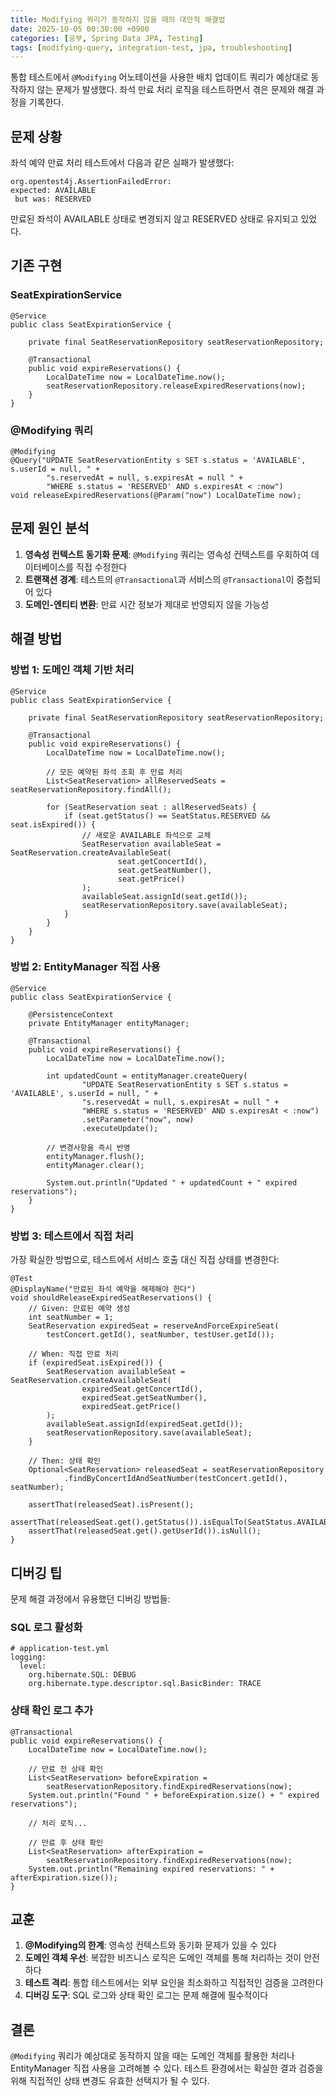 ```yaml
---
title: Modifying 쿼리가 동작하지 않을 때의 대안적 해결법
date: 2025-10-05 00:30:00 +0900
categories: [공부, Spring Data JPA, Testing]
tags: [modifying-query, integration-test, jpa, troubleshooting]
---
```


통합 테스트에서 `@Modifying` 어노테이션을 사용한 배치 업데이트 쿼리가 예상대로 동작하지 않는 문제가 발생했다. 좌석 만료 처리 로직을 테스트하면서 겪은 문제와 해결 과정을 기록한다.

## 문제 상황

좌석 예약 만료 처리 테스트에서 다음과 같은 실패가 발생했다:

```
org.opentest4j.AssertionFailedError: 
expected: AVAILABLE
 but was: RESERVED
```

만료된 좌석이 AVAILABLE 상태로 변경되지 않고 RESERVED 상태로 유지되고 있었다.

## 기존 구현

### SeatExpirationService

```
@Service
public class SeatExpirationService {

    private final SeatReservationRepository seatReservationRepository;

    @Transactional
    public void expireReservations() {
        LocalDateTime now = LocalDateTime.now();
        seatReservationRepository.releaseExpiredReservations(now);
    }
}
```

### @Modifying 쿼리

```
@Modifying
@Query("UPDATE SeatReservationEntity s SET s.status = 'AVAILABLE', s.userId = null, " +
        "s.reservedAt = null, s.expiresAt = null " +
        "WHERE s.status = 'RESERVED' AND s.expiresAt < :now")
void releaseExpiredReservations(@Param("now") LocalDateTime now);
```

## 문제 원인 분석

1. **영속성 컨텍스트 동기화 문제**: `@Modifying` 쿼리는 영속성 컨텍스트를 우회하여 데이터베이스를 직접 수정한다
2. **트랜잭션 경계**: 테스트의 `@Transactional`과 서비스의 `@Transactional`이 중첩되어 있다
3. **도메인-엔티티 변환**: 만료 시간 정보가 제대로 반영되지 않을 가능성

## 해결 방법

### 방법 1: 도메인 객체 기반 처리

```
@Service
public class SeatExpirationService {

    private final SeatReservationRepository seatReservationRepository;

    @Transactional
    public void expireReservations() {
        LocalDateTime now = LocalDateTime.now();
        
        // 모든 예약된 좌석 조회 후 만료 처리
        List<SeatReservation> allReservedSeats = seatReservationRepository.findAll();
        
        for (SeatReservation seat : allReservedSeats) {
            if (seat.getStatus() == SeatStatus.RESERVED && seat.isExpired()) {
                // 새로운 AVAILABLE 좌석으로 교체
                SeatReservation availableSeat = SeatReservation.createAvailableSeat(
                        seat.getConcertId(),
                        seat.getSeatNumber(),
                        seat.getPrice()
                );
                availableSeat.assignId(seat.getId());
                seatReservationRepository.save(availableSeat);
            }
        }
    }
}
```

### 방법 2: EntityManager 직접 사용

```
@Service
public class SeatExpirationService {

    @PersistenceContext
    private EntityManager entityManager;

    @Transactional
    public void expireReservations() {
        LocalDateTime now = LocalDateTime.now();
        
        int updatedCount = entityManager.createQuery(
                "UPDATE SeatReservationEntity s SET s.status = 'AVAILABLE', s.userId = null, " +
                "s.reservedAt = null, s.expiresAt = null " +
                "WHERE s.status = 'RESERVED' AND s.expiresAt < :now")
                .setParameter("now", now)
                .executeUpdate();
        
        // 변경사항을 즉시 반영
        entityManager.flush();
        entityManager.clear();
        
        System.out.println("Updated " + updatedCount + " expired reservations");
    }
}
```

### 방법 3: 테스트에서 직접 처리

가장 확실한 방법으로, 테스트에서 서비스 호출 대신 직접 상태를 변경한다:

```
@Test
@DisplayName("만료된 좌석 예약을 해제해야 한다")
void shouldReleaseExpiredSeatReservations() {
    // Given: 만료된 예약 생성
    int seatNumber = 1;
    SeatReservation expiredSeat = reserveAndForceExpireSeat(
        testConcert.getId(), seatNumber, testUser.getId());

    // When: 직접 만료 처리
    if (expiredSeat.isExpired()) {
        SeatReservation availableSeat = SeatReservation.createAvailableSeat(
                expiredSeat.getConcertId(),
                expiredSeat.getSeatNumber(),
                expiredSeat.getPrice()
        );
        availableSeat.assignId(expiredSeat.getId());
        seatReservationRepository.save(availableSeat);
    }

    // Then: 상태 확인
    Optional<SeatReservation> releasedSeat = seatReservationRepository
            .findByConcertIdAndSeatNumber(testConcert.getId(), seatNumber);

    assertThat(releasedSeat).isPresent();
    assertThat(releasedSeat.get().getStatus()).isEqualTo(SeatStatus.AVAILABLE);
    assertThat(releasedSeat.get().getUserId()).isNull();
}
```

## 디버깅 팁

문제 해결 과정에서 유용했던 디버깅 방법들:

### SQL 로그 활성화

```
# application-test.yml
logging:
  level:
    org.hibernate.SQL: DEBUG
    org.hibernate.type.descriptor.sql.BasicBinder: TRACE
```

### 상태 확인 로그 추가

```
@Transactional
public void expireReservations() {
    LocalDateTime now = LocalDateTime.now();
    
    // 만료 전 상태 확인
    List<SeatReservation> beforeExpiration = 
        seatReservationRepository.findExpiredReservations(now);
    System.out.println("Found " + beforeExpiration.size() + " expired reservations");
    
    // 처리 로직...
    
    // 만료 후 상태 확인
    List<SeatReservation> afterExpiration = 
        seatReservationRepository.findExpiredReservations(now);
    System.out.println("Remaining expired reservations: " + afterExpiration.size());
}
```

## 교훈

1. **@Modifying의 한계**: 영속성 컨텍스트와 동기화 문제가 있을 수 있다
2. **도메인 객체 우선**: 복잡한 비즈니스 로직은 도메인 객체를 통해 처리하는 것이 안전하다
3. **테스트 격리**: 통합 테스트에서는 외부 요인을 최소화하고 직접적인 검증을 고려한다
4. **디버깅 도구**: SQL 로그와 상태 확인 로그는 문제 해결에 필수적이다

## 결론

`@Modifying` 쿼리가 예상대로 동작하지 않을 때는 도메인 객체를 활용한 처리나 EntityManager 직접 사용을 고려해볼 수 있다. 테스트 환경에서는 확실한 결과 검증을 위해 직접적인 상태 변경도 유효한 선택지가 될 수 있다.